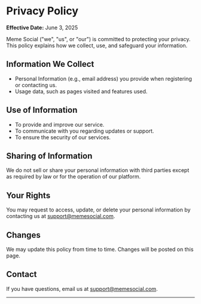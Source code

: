 # Privacy Policy

**Effective Date:** June 3, 2025

Meme Social ("we", "us", or "our") is committed to protecting your privacy. This policy explains how we collect, use, and safeguard your information.

## Information We Collect

- Personal Information (e.g., email address) you provide when registering or contacting us.
- Usage data, such as pages visited and features used.

## Use of Information

- To provide and improve our service.
- To communicate with you regarding updates or support.
- To ensure the security of our services.

## Sharing of Information

We do not sell or share your personal information with third parties except as required by law or for the operation of our platform.

## Your Rights

You may request to access, update, or delete your personal information by contacting us at [support@memesocial.com](mailto:support@memesocial.com).

## Changes

We may update this policy from time to time. Changes will be posted on this page.

## Contact

If you have questions, email us at [support@memesocial.com](mailto:support@memesocial.com).

---